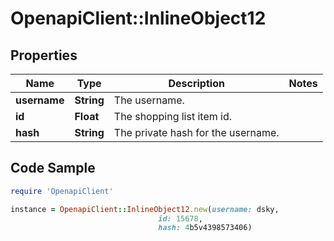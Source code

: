# OpenapiClient::InlineObject12

## Properties

Name | Type | Description | Notes
------------ | ------------- | ------------- | -------------
**username** | **String** | The username. | 
**id** | **Float** | The shopping list item id. | 
**hash** | **String** | The private hash for the username. | 

## Code Sample

```ruby
require 'OpenapiClient'

instance = OpenapiClient::InlineObject12.new(username: dsky,
                                 id: 15678,
                                 hash: 4b5v4398573406)
```


